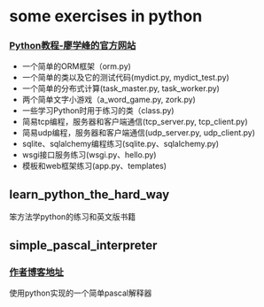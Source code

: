 # some exercises in python

### [Python教程-廖学峰的官方网站](https://www.liaoxuefeng.com/wiki/0014316089557264a6b348958f449949df42a6d3a2e542c000)

- 一个简单的ORM框架（orm.py)
- 一个简单的类以及它的测试代码(mydict.py, mydict_test.py)
- 一个简单的分布式计算(task_master.py, task_worker.py)
- 两个简单文字小游戏（a_word_game.py, zork.py)
- 一些学习Python时用于练习的类（class.py)
- 简易tcp编程，服务器和客户端通信(tcp_server.py, tcp_client.py)
- 简易udp编程，服务器和客户端通信(udp_server.py, udp_client.py)
- sqlite、sqlalchemy编程练习(sqlite.py、sqlalchemy.py)
- wsgi接口服务练习(wsgi.py、hello.py)
- 模板和web框架练习(app.py、templates)

## learn_python_the_hard_way
笨方法学python的练习和英文版书籍

## simple_pascal_interpreter
### [作者博客地址](https://ruslanspivak.com/)
使用python实现的一个简单pascal解释器